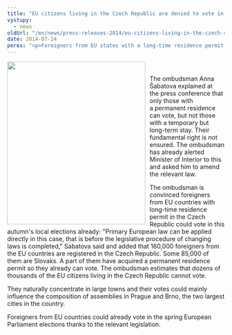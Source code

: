 ```yaml
---
title: "EU citizens living in the Czech Republic are denied to vote in local poll"
vystupy:
  - news
oldUrl: "/en/news/press-releases-2014/eu-citizens-living-in-the-czech-republic-are-denied-to-vote-in-local-poll/"
date: 2014-07-24
perex: "<p>Foreigners from EU states with a long-time residence permit in the Czech Republic have been denied the right to take part in local elections which is at variance with European law.</p>"
---
```


<!-- imported from the old website -->

<p><img src="https://www.ochrance.cz/uploads/RTEmagicC_volby2_01.jpg.jpg" style="FLOAT: left; PADDING-RIGHT: 10px" height="377" width="320" alt="" /> </p><p>The ombudsman Anna Šabatova explained at the press conference that only those with a permanent residence can vote, but not those with a temporary but long-term stay. Their fundamental right is not ensured. The ombudsman has already alerted Minister of Interior to this and asked him to amend the relevant law. </p><p>The ombudsman is convinced foreigners from EU countries with long-time residence permit in the Czech Republic could vote in this autumn's local elections already: &quot;Primary European law can be applied directly in this case, that is before the legislative procedure of changing laws is completed,&quot; Sabatova said and added that 160,000 foreigners from the EU countries are registered in the Czech Republic. Some 85,000 of them are Slovaks. A part of them have acquired a permanent residence permit so they already can vote. The ombudsman estimates that dozens of thousands of the EU citizens living in the Czech Republic cannot vote.</p><p>They naturally concentrate in large towns and their votes could mainly influence the composition of assemblies in Prague and Brno, the two largest cities in the country.</p>Foreigners from EU countries could already vote in the spring European Parliament elections thanks to the relevant legislation.
